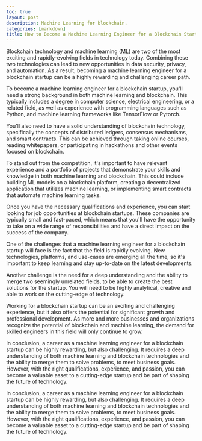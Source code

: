 ```yaml
---
toc: true
layout: post
description: Machine Learning for blockchain.
categories: [markdown]
title: How to Become a Machine Learning Engineer for a Blockchain Startup
---
```

<!-- # Example Markdown Post

## Basic setup


## Images

![](https://pbs.twimg.com/profile_images/1466358936890605569/dg4ot_dY_400x400.jpg)




## Tables

| Column 1 | Column 2 |
|-|-|
| A thing | Another thing |


## Tweetcards

{% twitter https://twitter.com/RiyadhUddin_/status/1470321628458278912?s=20 %}
 -->
 Blockchain technology and machine learning (ML) are two of the most exciting and rapidly-evolving fields in technology today. Combining these two technologies can lead to new opportunities in data security, privacy, and automation. As a result, becoming a machine learning engineer for a blockchain startup can be a highly rewarding and challenging career path.

To become a machine learning engineer for a blockchain startup, you'll need a strong background in both machine learning and blockchain. This typically includes a degree in computer science, electrical engineering, or a related field, as well as experience with programming languages such as Python, and machine learning frameworks like TensorFlow or Pytorch.

You'll also need to have a solid understanding of blockchain technology, specifically the concepts of distributed ledgers, consensus mechanisms, and smart contracts. This can be achieved through taking online courses, reading whitepapers, or participating in hackathons and other events focused on blockchain.

To stand out from the competition, it's important to have relevant experience and a portfolio of projects that demonstrate your skills and knowledge in both machine learning and blockchain. This could include building ML models on a blockchain platform, creating a decentralized application that utilizes machine learning, or implementing smart contracts that automate machine learning tasks.

Once you have the necessary qualifications and experience, you can start looking for job opportunities at blockchain startups. These companies are typically small and fast-paced, which means that you'll have the opportunity to take on a wide range of responsibilities and have a direct impact on the success of the company.

One of the challenges that a machine learning engineer for a blockchain startup will face is the fact that the field is rapidly evolving. New technologies, platforms, and use-cases are emerging all the time, so it's important to keep learning and stay up-to-date on the latest developments.

Another challenge is the need for a deep understanding and the ability to merge two seemingly unrelated fields, to be able to create the best solutions for the startup. You will need to be highly analytical, creative and able to work on the cutting-edge of technology.

Working for a blockchain startup can be an exciting and challenging experience, but it also offers the potential for significant growth and professional development. As more and more businesses and organizations recognize the potential of blockchain and machine learning, the demand for skilled engineers in this field will only continue to grow.

In conclusion, a career as a machine learning engineer for a blockchain startup can be highly rewarding, but also challenging. It requires a deep understanding of both machine learning and blockchain technologies and the ability to merge them to solve problems, to meet business goals. However, with the right qualifications, experience, and passion, you can become a valuable asset to a cutting-edge startup and be part of shaping the future of technology.

In conclusion, a career as a machine learning engineer for a blockchain startup can be highly rewarding, but also challenging. It requires a deep understanding of both machine learning and blockchain technologies and the ability to merge them to solve problems, to meet business goals. However, with the right qualifications, experience, and passion, you can become a valuable asset to a cutting-edge startup and be part of shaping the future of technology.

